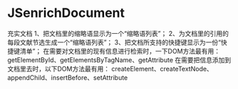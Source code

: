 # JSenrichDocument
充实文档
1、把文档里的缩略语显示为一个“缩略语列表”；
2、为文档里的引用的每段文献节选生成一个“缩略语列表”；
3、把文档所支持的快捷键显示为一份“快捷键清单”；
在需要对文档里的现有信息进行检索时，一下DOM方法最有用：
getElementById、getElementsByTagName、getAttribute
在需要把信息添加到文档里去时，以下DOM方法最有用：
createElement、createTextNode、appendChild、insertBefore、setAttribute
